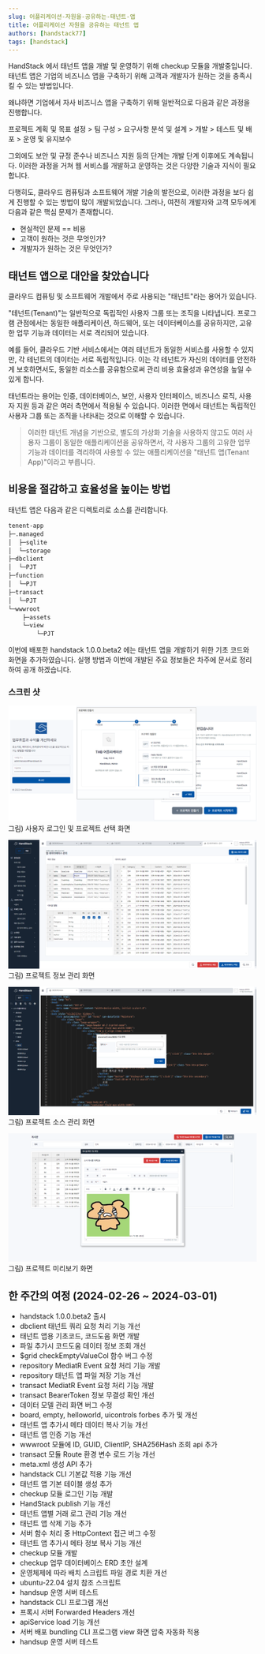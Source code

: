 ```yaml
---
slug: 어플리케이션-자원을-공유하는-태넌트-앱
title: 어플리케이션 자원을 공유하는 태넌트 앱
authors: [handstack77]
tags: [handstack]
---
```


HandStack 에서 태넌트 앱을 개발 및 운영하기 위해 checkup 모듈을 개발중입니다. 태넌트 앱은 기업의 비즈니스 앱을 구축하기 위해 고객과 개발자가 원하는 것을 충족시킬 수 있는 방법입니다.

왜냐하면 기업에서 자사 비즈니스 앱을 구축하기 위해 일반적으로 다음과 같은 과정을 진행합니다.

프로젝트 계획 및 목표 설정 > 팀 구성 > 요구사항 분석 및 설계 > 개발 > 테스트 및 배포 > 운영 및 유지보수

그외에도 보안 및 규정 준수나 비즈니스 지원 등의 단계는 개발 단계 이후에도 계속됩니다. 이러한 과정을 거쳐 웹 서비스를 개발하고 운영하는 것은 다양한 기술과 지식이 필요합니다.

다행히도, 클라우드 컴퓨팅과 소프트웨어 개발 기술의 발전으로, 이러한 과정을 보다 쉽게 진행할 수 있는 방법이 많이 개발되었습니다. 그러나, 여전히 개발자와 고객 모두에게 다음과 같은 핵심 문제가 존재합니다.

* 현실적인 문제 == 비용
* 고객이 원하는 것은 무엇인가?
* 개발자가 원하는 것은 무엇인가?

## 태넌트 앱으로 대안을	찾았습니다

클라우드 컴퓨팅 및 소프트웨어 개발에서 주로 사용되는 "태넌트"라는 용어가 있습니다.

"테넌트(Tenant)"는 일반적으로 독립적인 사용자 그룹 또는 조직을 나타냅니다. 프로그램 관점에서는 동일한 애플리케이션, 하드웨어, 또는 데이터베이스를 공유하지만, 고유한 업무 기능과 데이터는 서로 격리되어 있습니다.

예를 들어, 클라우드 기반 서비스에서는 여러 테넌트가 동일한 서비스를 사용할 수 있지만, 각 테넌트의 데이터는 서로 독립적입니다. 이는 각 테넌트가 자신의 데이터를 안전하게 보호하면서도, 동일한 리소스를 공유함으로써 관리 비용 효율성과 유연성을 높일 수 있게 합니다.

태넌트라는 용어는 인증, 데이터베이스, 보안, 사용자 인터페이스, 비즈니스 로직, 사용자 지원 등과 같은 여러 측면에서 적용될 수 있습니다. 이러한 면에서 태넌트는 독립적인 사용자 그룹 또는 조직을 나타내는 것으로 이해할 수 있습니다.

> 이러한 태넌트 개념을 기반으로, 별도의 가상화 기술을 사용하지 않고도 여러 사용자 그룹이 동일한 애플리케이션을 공유하면서, 각 사용자 그룹의 고유한 업무 기능과 데이터를 격리하여 사용할 수 있는 애플리케이션을 "태넌트 앱(Tenant App)"이라고 부릅니다.

## 비용을 절감하고 효율성을 높이는 방법

태넌트 앱은 다음과 같은 디렉토리로 소스를 관리합니다.

```bash
tenent-app
├─.managed
│  ├─sqlite
│  └─storage
├─dbclient
│  └─PJT
├─function
│  └─PJT
├─transact
│  └─PJT
└─wwwroot
    ├─assets
    └─view
        └─PJT
```

이번에 배포한 handstack 1.0.0.beta2 에는 태넌트 앱을 개발하기 위한 기초 코드와 화면을 추가하였습니다. 실행 방법과 이번에 개발된 주요 정보들은 차주에 문서로 정리하여 공개 하겠습니다.

### 스크린 샷

![](img/screenshot1.png)
그림) 사용자 로그인 및 프로젝트 선택 화면

![](img/screenshot2.png)
그림) 프로젝트 정보 관리 화면

![](img/screenshot3.png)
그림) 프로젝트 소스 관리 화면

![](img/screenshot4.png)
그림) 프로젝트 미리보기 화면

## 한 주간의 여정 (2024-02-26 ~ 2024-03-01)

* handstack 1.0.0.beta2 출시
* dbclient 태넌트 쿼리 요청 처리 기능 개선
* 태넌트 앱용 기초코드, 코드도움 화면 개발
* 파일 추가시 코드도움 데이터 정보 조회 개선
* $grid checkEmptyValueCol 함수 버그 수정
* repository MediatR Event 요청 처리 기능 개발
* repository 태넌트 앱 파일 저장 기능 개선
* transact MediatR Event 요청 처리 기능 개발
* transact BearerToken 정보 무결성 확인 개선
* 데이터 모델 관리 화면 버그 수정
* board, empty, helloworld, uicontrols forbes 추가 및 개선
* 태넌트 앱 추가시 메타 데이터 복사 기능 개선
* 태넌트 앱 인증 기능 개선
* wwwroot 모듈에 ID, GUID, ClientIP, SHA256Hash 조회 api 추가
* transact 모듈 Route 환경 변수 로드 기능 개선
* meta.xml 생성 API 추가
* handstack CLI 기본값 적용 기능 개선
* 태넌트 앱 기본 테이블 생성 추가
* checkup 모듈 로그인 기능 개발
* HandStack publish 기능 개선
* 태넌트 앱별 거래 로그 관리 기능 개선
* 태넌트 앱 삭제 기능 추가
* 서버 함수 처리 중 HttpContext 접근 버그 수정
* 태넌트 앱 추가시 메타 정보 복사 기능 개선
* checkup 모듈 개발
* checkup 업무 데이터베이스 ERD 초안 설계
* 운영체제에 따라 배치 스크립트 파일 경로 치환 개선
* ubuntu-22.04 설치 참조 스크립트
* handsup 운영 서버 테스트
* handstack CLI 프로그램 개선
* 프록시 서버 Forwarded Headers 개선
* apiService load 기능 개선
* 서버 배포 bundling CLI 프로그램 view 화면 압축 자동화 적용
* handsup 운영 서버 테스트

